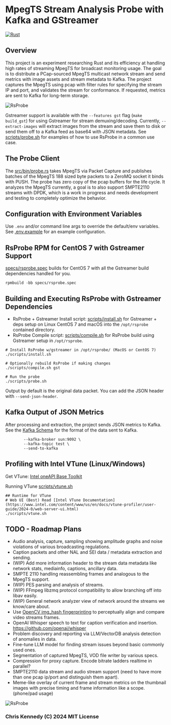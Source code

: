 # MpegTS Stream Analysis Probe with Kafka and GStreamer

[![Rust](https://github.com/groovybits/rscap/actions/workflows/rust.yml/badge.svg?branch=main)](https://github.com/groovybits/rscap/actions/workflows/rust.yml)

## Overview

This project is an experiment researching Rust and its efficiency at handling high rates of streaming MpegTS for broadcast monitoring usage. The goal is to distribute a PCap-sourced MpegTS multicast network stream and send metrics with image assets and stream metadata to Kafka. The project captures the MpegTS using pcap with filter rules for specifying the stream IP and port, and validates the stream for conformance. If requested, metrics are sent to Kafka for long-term storage.

![RsProbe](https://storage.googleapis.com/groovybits/images/rscap/rscap.webp)

Gstreamer support is available with the `--features gst` flag (`make build_gst`) for using Gstreamer for stream demuxing/decoding. Currently, `--extract-images` will extract images from the stream and save them to disk or send them off to a Kafka feed as base64 with JSON metadata. See [scripts/probe.sh](scripts/probe.sh) for examples of how to use RsProbe in a common use case.

## The Probe Client

The [src/bin/probe.rs](src/bin/probe.rs) takes MpegTS via Packet Capture and publishes batches of the MpegTS 188 sized byte packets to a ZeroMQ socket it binds with PUSH. The probe has zero copy of the pcap buffers for the life cycle. It analyzes the MpegTS currently, a goal is to also support SMPTE2110 streams with DPDK, which is a work in progress and needs development and testing to completely optimize the behavior.

## Configuration with Environment Variables

Use `.env` and/or command line args to override the default/env variables. See [.env.example](.env.example) for an example configuration.

## RsProbe RPM for CentOS 7 with Gstreamer Support

[specs/rsprobe.spec](specs/rsprobe.spec) builds for CentOS 7 with all the Gstreamer build dependencies handled for you.

```
rpmbuild -bb specs/rsprobe.spec
```

## Building and Executing RsProbe with Gstreamer Dependencies

- RsProbe + Gstreamer Install script: [scripts/install.sh](scripts/install.sh) for Gstreamer + deps setup on Linux CentOS 7 and macOS into the `/opt/rsprobe` contained directory.
- RsProbe Compile script: [scripts/compile.sh](scripts/compile.sh) for RsProbe build using Gstreamer setup in `/opt/rsprobe`.

```text
# Install RsProbe w/gstreamer in /opt/rsprobe/ (MacOS or CentOS 7)
./scripts/install.sh

# Optionally rebuild RsProbe if making changes
./scripts/compile.sh gst

# Run the probe
./scripts/probe.sh
```

Output by default is the original data packet. You can add the JSON header with `--send-json-header`.

## Kafka Output of JSON Metrics

After processing and extraction, the project sends JSON metrics to Kafka. See the [Kafka Schema](test_data/kafka.json) for the format of the data sent to Kafka.

```text
        --kafka-broker sun:9092 \
        --kafka-topic test \
        --send-to-kafka
```

## Profiling with Intel VTune (Linux/Windows)

Get VTune: [Intel oneAPI Base Toolkit](https://software.intel.com/content/www/us/en/develop/tools/oneapi/base-toolkit/download.html)

Running VTune [scripts/vtune.sh](scripts/vtune.sh)

```text
## Runtime for VTune
# Web UI (Best) Read [Intel VTune Documentation](https://www.intel.com/content/www/us/en/docs/vtune-profiler/user-guide/2024-0/web-server-ui.html)
./scripts/vtune.sh
```

## TODO - Roadmap Plans

- Audio analysis, capture, sampling showing amplitude graphs and noise violations of various broadcasting regulations.
- Caption packets and other NAL and SEI data / metadata extraction and sending.
- (WIP) Add more information header to the stream data metadata like network stats, mediainfo, captions, ancillary data.
- SMPTE 2110 handling reassembling frames and analogous to the MpegTS support.
- (WIP) PES parsing and analysis of streams.
- (WIP) FFmpeg libzmq protocol compatibility to allow branching off into libav easily.
- (WIP) General network analyzer view of network around the streams we know/care about.
- Use [OpenCV img_hash fingerprinting](https://docs.opencv.org/3.4/d4/d93/group__img__hash.html#ga5eeee1e27bc45caffe3b529ab42568e3) to perceptually align and compare video streams frames.
- OpenAI Whisper speech to text for caption verification and insertion. <https://github.com/openai/whisper>
- Problem discovery and reporting via LLM/VectorDB analysis detection of anomalies in data.
- Fine-tune LLM model for finding stream issues beyond basic commonly used ones.
- Segmentation of captured MpegTS, VOD file writer by various specs.
- Compression for proxy capture. Encode bitrate ladders realtime in parallel?
- SMPTE2110 data stream and audio stream support (need to have more than one pcap ip/port and distinguish them apart).
- Meme-like overlay of current frame and stream metrics on the thumbnail images with precise timing and frame information like a scope. (phone/pad usage)

![RsProbe](https://storage.googleapis.com/groovybits/images/rscap/rscap_circuit.webp)

### Chris Kennedy (C) 2024 MIT License
